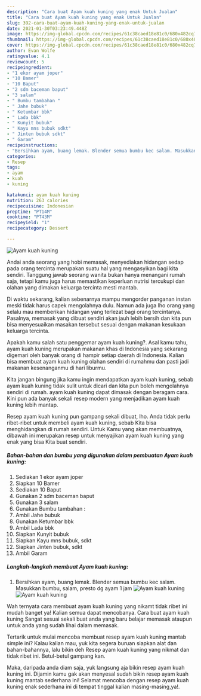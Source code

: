 ```yaml
---
description: "Cara buat Ayam kuah kuning yang enak Untuk Jualan"
title: "Cara buat Ayam kuah kuning yang enak Untuk Jualan"
slug: 392-cara-buat-ayam-kuah-kuning-yang-enak-untuk-jualan
date: 2021-01-30T03:23:49.448Z
image: https://img-global.cpcdn.com/recipes/61c38caed18e81c0/680x482cq70/ayam-kuah-kuning-foto-resep-utama.jpg
thumbnail: https://img-global.cpcdn.com/recipes/61c38caed18e81c0/680x482cq70/ayam-kuah-kuning-foto-resep-utama.jpg
cover: https://img-global.cpcdn.com/recipes/61c38caed18e81c0/680x482cq70/ayam-kuah-kuning-foto-resep-utama.jpg
author: Evan Wolfe
ratingvalue: 4.1
reviewcount: 5
recipeingredient:
- "1 ekor ayam joper"
- "10 Bamer"
- "10 Baput"
- "2 sdm baceman baput"
- "3 salam"
- " Bumbu tambahan "
- " Jahe bubuk"
- " Ketumbar bbk"
- " Lada bbk"
- " Kunyit bubuk"
- " Kayu mns bubuk sdkt"
- " Jinten bubuk sdkt"
- " Garam"
recipeinstructions:
- "Bersihkan ayam, buang lemak. Blender semua bumbu kec salam. Masukkan bumbu, salam, presto dg ayam 1 jam"
categories:
- Resep
tags:
- ayam
- kuah
- kuning

katakunci: ayam kuah kuning 
nutrition: 263 calories
recipecuisine: Indonesian
preptime: "PT14M"
cooktime: "PT43M"
recipeyield: "1"
recipecategory: Dessert

---
```



![Ayam kuah kuning](https://img-global.cpcdn.com/recipes/61c38caed18e81c0/680x482cq70/ayam-kuah-kuning-foto-resep-utama.jpg)

Andai anda seorang yang hobi memasak, menyediakan hidangan sedap pada orang tercinta merupakan suatu hal yang mengasyikan bagi kita sendiri. Tanggung jawab seorang  wanita bukan hanya menangani rumah saja, tetapi kamu juga harus memastikan keperluan nutrisi tercukupi dan olahan yang dimakan keluarga tercinta mesti mantab.

Di waktu  sekarang, kalian sebenarnya mampu mengorder panganan instan meski tidak harus capek mengolahnya dulu. Namun ada juga lho orang yang selalu mau memberikan hidangan yang terlezat bagi orang tercintanya. Pasalnya, memasak yang dibuat sendiri akan jauh lebih bersih dan kita pun bisa menyesuaikan masakan tersebut sesuai dengan makanan kesukaan keluarga tercinta. 



Apakah kamu salah satu penggemar ayam kuah kuning?. Asal kamu tahu, ayam kuah kuning merupakan makanan khas di Indonesia yang sekarang digemari oleh banyak orang di hampir setiap daerah di Indonesia. Kalian bisa membuat ayam kuah kuning olahan sendiri di rumahmu dan pasti jadi makanan kesenanganmu di hari liburmu.

Kita jangan bingung jika kamu ingin mendapatkan ayam kuah kuning, sebab ayam kuah kuning tidak sulit untuk dicari dan kita pun boleh mengolahnya sendiri di rumah. ayam kuah kuning dapat dimasak dengan beragam cara. Kini pun ada banyak sekali resep modern yang menjadikan ayam kuah kuning lebih mantap.

Resep ayam kuah kuning pun gampang sekali dibuat, lho. Anda tidak perlu ribet-ribet untuk membeli ayam kuah kuning, sebab Kita bisa menghidangkan di rumah sendiri. Untuk Kamu yang akan membuatnya, dibawah ini merupakan resep untuk menyajikan ayam kuah kuning yang enak yang bisa Kita buat sendiri.

<!--inarticleads1-->

##### Bahan-bahan dan bumbu yang digunakan dalam pembuatan Ayam kuah kuning:

1. Sediakan 1 ekor ayam joper
1. Siapkan 10 Bamer
1. Sediakan 10 Baput
1. Gunakan 2 sdm baceman baput
1. Gunakan 3 salam
1. Gunakan  Bumbu tambahan :
1. Ambil  Jahe bubuk
1. Gunakan  Ketumbar bbk
1. Ambil  Lada bbk
1. Siapkan  Kunyit bubuk
1. Siapkan  Kayu mns bubuk, sdkt
1. Siapkan  Jinten bubuk, sdkt
1. Ambil  Garam




<!--inarticleads2-->

##### Langkah-langkah membuat Ayam kuah kuning:

1. Bersihkan ayam, buang lemak. Blender semua bumbu kec salam. Masukkan bumbu, salam, presto dg ayam 1 jam
<img src="https://img-global.cpcdn.com/steps/e509ed0720197b71/160x128cq70/ayam-kuah-kuning-langkah-memasak-1-foto.jpg" alt="Ayam kuah kuning"><img src="https://img-global.cpcdn.com/steps/c4d08cb44228b249/160x128cq70/ayam-kuah-kuning-langkah-memasak-1-foto.jpg" alt="Ayam kuah kuning">



Wah ternyata cara membuat ayam kuah kuning yang nikamt tidak ribet ini mudah banget ya! Kalian semua dapat mencobanya. Cara buat ayam kuah kuning Sangat sesuai sekali buat anda yang baru belajar memasak ataupun untuk anda yang sudah lihai dalam memasak.

Tertarik untuk mulai mencoba membuat resep ayam kuah kuning mantab simple ini? Kalau kalian mau, yuk kita segera buruan siapkan alat dan bahan-bahannya, lalu bikin deh Resep ayam kuah kuning yang nikmat dan tidak ribet ini. Betul-betul gampang kan. 

Maka, daripada anda diam saja, yuk langsung aja bikin resep ayam kuah kuning ini. Dijamin kamu gak akan menyesal sudah bikin resep ayam kuah kuning mantab sederhana ini! Selamat mencoba dengan resep ayam kuah kuning enak sederhana ini di tempat tinggal kalian masing-masing,ya!.


